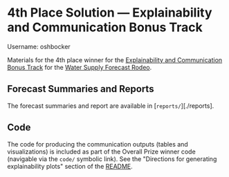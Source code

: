 # 4th Place Solution — Explainability and Communication Bonus Track

Username: oshbocker

Materials for the 4th place winner for the [Explainability and Communication Bonus Track](https://www.drivendata.org/competitions/262/reclamation-water-supply-forecast-final/page/880/) for the [Water Supply Forecast Rodeo](https://watersupply.drivendata.org/).

## Forecast Summaries and Reports

The forecast summaries and report are available in [`reports/`][./reports].

## Code

The code for producing the communication outputs (tables and visualizations) is included as part of the Overall Prize winner code (navigable via the `code/` symbolic link). See the "Directions for generating explainability plots" section of the [README](./code/README.md#directions-for-generating-explainability-plots).
